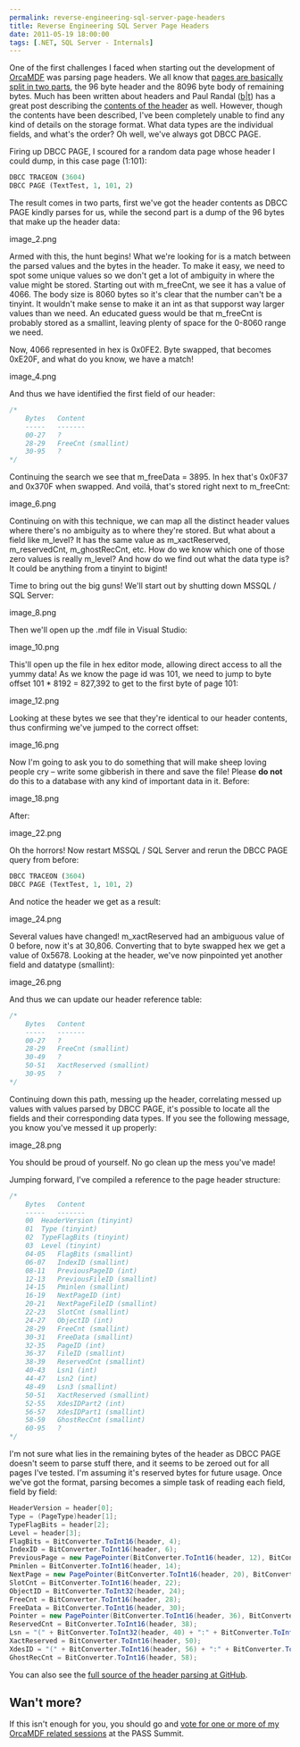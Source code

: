 ```yaml
---
permalink: reverse-engineering-sql-server-page-headers
title: Reverse Engineering SQL Server Page Headers
date: 2011-05-19 18:00:00
tags: [.NET, SQL Server - Internals]
---
```

One of the first challenges I faced when starting out the development of [OrcaMDF](https://github.com/improvedk/OrcaMDF) was parsing page headers. We all know that [pages are basically split in two parts](/deciphering-a-sql-server-data-page/), the 96 byte header and the 8096 byte body of remaining bytes. Much has been written about headers and Paul Randal ([b](http://www.sqlskills.com/BLOGS/PAUL/)|[t](http://twitter.com/#!/paulrandal)) has a great post describing the [contents of the header](http://www.sqlskills.com/blogs/paul/post/Inside-the-Storage-Engine-Anatomy-of-a-page.aspx) as well. However, though the contents have been described, I've been completely unable to find any kind of details on the storage format. What data types are the individual fields, and what's the order? Oh well, we've always got DBCC PAGE.

<!-- more -->

Firing up DBCC PAGE, I scoured for a random data page whose header I could dump, in this case page (1:101):

```sql
DBCC TRACEON (3604)
DBCC PAGE (TextTest, 1, 101, 2)
```

The result comes in two parts, first we've got the header contents as DBCC PAGE kindly parses for us, while the second part is a dump of the 96 bytes that make up the header data:

image_2.png

Armed with this, the hunt begins! What we're looking for is a match between the parsed values and the bytes in the header. To make it easy, we need to spot some unique values so we don't get a lot of ambiguity in where the value might be stored. Starting out with m_freeCnt, we see it has a value of 4066. The body size is 8060 bytes so it's clear that the number can't be a tinyint. It wouldn't make sense to make it an int as that supporst way larger values than we need. An educated guess would be that m_freeCnt is probably stored as a smallint, leaving plenty of space for the 0-8060 range we need.

Now, 4066 represented in hex is 0x0FE2. Byte swapped, that becomes 0xE20F, and what do you know, we have a match!

image_4.png

And thus we have identified the first field of our header:

```csharp
/*
	Bytes	Content
	-----	-------
	00-27	?
	28-29	FreeCnt (smallint)
	30-95	?
*/
```

Continuing the search we see that m_freeData = 3895. In hex that's 0x0F37 and 0x370F when swapped. And voilá, that's stored right next to m_freeCnt:

image_6.png

Continuing on with this technique, we can map all the distinct header values where there's no ambiguity as to where they're stored. But what about a field like m_level? It has the same value as m_xactReserved, m_reservedCnt, m_ghostRecCnt, etc. How do we know which one of those zero values is really m_level? And how do we find out what the data type is? It could be anything from a tinyint to bigint!

Time to bring out the big guns! We'll start out by shutting down MSSQL / SQL Server:

image_8.png

Then we'll open up the .mdf file in Visual Studio:

image_10.png

This'll open up the file in hex editor mode, allowing direct access to all the yummy data! As we know the page id was 101, we need to jump to byte offset 101 * 8192 = 827,392 to get to the first byte of page 101:

image_12.png

Looking at these bytes we see that they're identical to our header contents, thus confirming we've jumped to the correct offset:

image_16.png

Now I'm going to ask you to do something that will make sheep loving people cry – write some gibberish in there and save the file! Please **do not** do this to a database with any kind of important data in it. Before:

image_18.png

After:

image_22.png

Oh the horrors! Now restart MSSQL / SQL Server and rerun the DBCC PAGE query from before:

```sql
DBCC TRACEON (3604)
DBCC PAGE (TextTest, 1, 101, 2)
```

And notice the header we get as a result:

image_24.png

Several values have changed! m_xactReserved had an ambiguous value of 0 before, now it's at 30,806. Converting that to byte swapped hex we get a value of 0x5678. Looking at the header, we've now pinpointed yet another field and datatype (smallint):

image_26.png

And thus we can update our header reference table:

```csharp
/*
	Bytes	Content
	-----	-------
	00-27	?
	28-29	FreeCnt (smallint)
	30-49	?
	50-51	XactReserved (smallint)
	30-95	?
*/
```

Continuing down this path, messing up the header, correlating messed up values with values parsed by DBCC PAGE, it's possible to locate all the fields and their corresponding data types. If you see the following message, you know you've messed it up properly:

image_28.png

You should be proud of yourself. No go clean up the mess you've made!

Jumping forward, I've compiled a reference to the page header structure:

```csharp
/*
	Bytes	Content
	-----	-------
	00	HeaderVersion (tinyint)
	01	Type (tinyint)
	02	TypeFlagBits (tinyint)
	03	Level (tinyint)
	04-05	FlagBits (smallint)
	06-07	IndexID (smallint)
	08-11	PreviousPageID (int)
	12-13	PreviousFileID (smallint)
	14-15	Pminlen (smallint)
	16-19	NextPageID (int)
	20-21	NextPageFileID (smallint)
	22-23	SlotCnt (smallint)
	24-27	ObjectID (int)
	28-29	FreeCnt (smallint)
	30-31	FreeData (smallint)
	32-35	PageID (int)
	36-37	FileID (smallint)
	38-39	ReservedCnt (smallint)
	40-43	Lsn1 (int)
	44-47	Lsn2 (int)
	48-49	Lsn3 (smallint)
	50-51	XactReserved (smallint)
	52-55	XdesIDPart2 (int)
	56-57	XdesIDPart1 (smallint)
	58-59	GhostRecCnt (smallint)
	60-95	?
*/
```

I'm not sure what lies in the remaining bytes of the header as DBCC PAGE doesn't seem to parse stuff there, and it seems to be zeroed out for all pages I've tested. I'm assuming it's reserved bytes for future usage. Once we've got the format, parsing becomes a simple task of reading each field, field by field:

```csharp
HeaderVersion = header[0];
Type = (PageType)header[1];
TypeFlagBits = header[2];
Level = header[3];
FlagBits = BitConverter.ToInt16(header, 4);
IndexID = BitConverter.ToInt16(header, 6);
PreviousPage = new PagePointer(BitConverter.ToInt16(header, 12), BitConverter.ToInt32(header, 8));
Pminlen = BitConverter.ToInt16(header, 14);
NextPage = new PagePointer(BitConverter.ToInt16(header, 20), BitConverter.ToInt32(header, 16));
SlotCnt = BitConverter.ToInt16(header, 22);
ObjectID = BitConverter.ToInt32(header, 24);
FreeCnt = BitConverter.ToInt16(header, 28);
FreeData = BitConverter.ToInt16(header, 30);
Pointer = new PagePointer(BitConverter.ToInt16(header, 36), BitConverter.ToInt32(header, 32));
ReservedCnt = BitConverter.ToInt16(header, 38);
Lsn = "(" + BitConverter.ToInt32(header, 40) + ":" + BitConverter.ToInt32(header, 44) + ":" + BitConverter.ToInt16(header, 48) + ")";
XactReserved = BitConverter.ToInt16(header, 50);
XdesID = "(" + BitConverter.ToInt16(header, 56) + ":" + BitConverter.ToInt32(header, 52) + ")";
GhostRecCnt = BitConverter.ToInt16(header, 58);
```

You can also see the [full source of the header parsing at GitHub](https://github.com/improvedk/OrcaMDF/blob/master/src/OrcaMDF.Core/Engine/Pages/PageHeader.cs).

## Wan't more?

If this isn't enough for you, you should go and [vote for one or more of my OrcaMDF related sessions](http://www.sqlpass.org/summit/2011/Speakers/SessionPreferencing.aspx?spid=245&p=1&preferred=False) at the PASS Summit.
